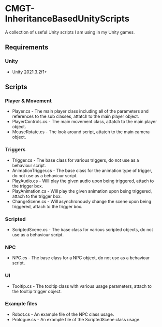# CMGT-InheritanceBasedUnityScripts
A collection of useful Unity scripts I am using in my Unity games.

## Requirements

### Unity

- Unity 2021.3.2f1+

## Scripts

### Player & Movement

- Player.cs - The main player class including all of the parameters and references to the sub classes, attatch to the main player object.
- PlayerControls.cs - The main movement class, attatch to the main player object.
- MouseRotate.cs - The look around script, attatch to the main camera object.

### Triggers

- Trigger.cs - The base class for various triggers, do not use as a behaviour script.
- AnimationTrigger.cs - The base class for the animation type of trigger, do not use as a behaviour script.
- PlayAudio.cs - Will play the given audio upon being triggered, attach to the trigger box.
- PlayAnimation.cs - Will play the given animation upon being triggered, attach to the trigger box.
- ChangeScene.cs - Will asynchronously change the scene upon being triggered, attach to the trigger box.

### Scripted

- ScriptedScene.cs - The base class for various scripted objects, do not use as a behaviour script.

### NPC

- NPC.cs - The base class for a NPC object, do not use as a behaviour script.

### UI

- Tooltip.cs - The tooltip class with various usage parameters, attach to the tooltip trigger object.


### Example files

- Robot.cs - An example file of the NPC class usage.
- Prologue.cs - An example file of the ScriptedScene class usage.
